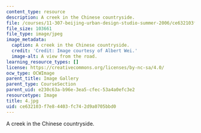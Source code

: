 ```yaml
---
content_type: resource
description: A creek in the Chinese countryside.
file: /courses/11-307-beijing-urban-design-studio-summer-2006/ce632103f7e84403fc742d9a0705bbd0_4.jpg
file_size: 103661
file_type: image/jpeg
image_metadata:
  caption: A creek in the Chinese countryside.
  credit: 'Credit: Image courtesy of Albert Wei.'
  image-alt: A view from the road.
learning_resource_types: []
license: https://creativecommons.org/licenses/by-nc-sa/4.0/
ocw_type: OCWImage
parent_title: Image Gallery
parent_type: CourseSection
parent_uid: e230c63a-b96e-3ea5-cfec-53a4a0efc3e2
resourcetype: Image
title: 4.jpg
uid: ce632103-f7e8-4403-fc74-2d9a0705bbd0
---
```

A creek in the Chinese countryside.